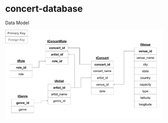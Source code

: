 # concert-database

 Data Model

![Image](https://github.com/meglin234/concert-database/blob/main/data_model.jpg)
